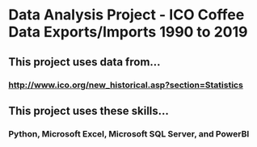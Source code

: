 # Data Analysis Project - ICO Coffee Data Exports/Imports 1990 to 2019

## This project uses data from...

### http://www.ico.org/new_historical.asp?section=Statistics

## This project uses these skills...

### **Python**, **Microsoft Excel**, **Microsoft SQL Server**, and **PowerBI**

